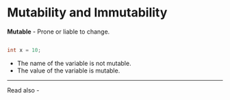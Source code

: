 # Mutability and Immutability

**Mutable** - Prone or liable to change.

```java

int x = 10;
```

- The name of the variable is not mutable.
- The value of the variable is mutable.





---
Read also - 